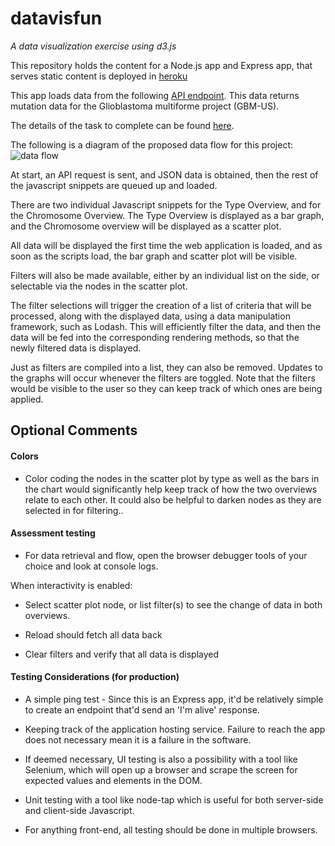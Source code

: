 # datavisfun
_A data visualization exercise using d3.js_

This repository holds the content for a Node.js app and Express app, that serves static content is deployed in [heroku](https://datavisfun.herokuapp.com/)

This app loads data from the following [API endpoint](https://dcc.icgc.org/api/v1/projects/GBM-US/mutations?field=id,mutation,type,chromosome,start,end&size=100&order=desc).
This data returns mutation data for the Glioblastoma multiforme project (GBM-US).

The details of the task to complete can be found [here](https://gist.github.com/alexsb/3728d3ee1c340fbd8b23dd38dfbfe201).

The following is a diagram of the proposed data flow for this project:
![data flow](https://github.com/arocho/datavisfun/blob/master/public/images/diagram.png")

At start, an API request is sent, and JSON data is obtained, then the rest of the javascript snippets are queued up and loaded.

There are two individual Javascript snippets for the Type Overview, and for the Chromosome Overview. The Type Overview is displayed as a bar graph, and the Chromosome overview will be displayed as a scatter plot.

All data will be displayed the first time the web application is loaded, and as soon as the scripts load, the bar graph and scatter plot will be visible.

Filters will also be made available, either by an individual list on the side, or selectable via the nodes in the scatter plot.

The filter selections will trigger the creation of a list of criteria that will be processed, along with the displayed data, using a data manipulation framework, such as Lodash. This will efficiently filter the data, and then the data will be fed into the corresponding rendering methods, so that the newly filtered data is displayed.

Just as filters are compiled into a list, they can also be removed. Updates to the graphs will occur whenever the filters are toggled. Note that the filters would be visible to the user so they can keep track of which ones are being applied.

## Optional Comments

#### Colors
- Color coding the nodes in the scatter plot by type as well as the bars in the chart would significantly help keep track of how the two overviews relate to each other. It could also be helpful to darken nodes as they are selected in for filtering..

#### Assessment testing
- For data retrieval and flow, open the browser debugger tools of your choice and look at console logs.

When interactivity is enabled:
- Select scatter plot node, or list filter(s) to see the change of data in both overviews.

- Reload should fetch all data back

- Clear filters and verify that all data is displayed

#### Testing Considerations (for production)
- A simple ping test - Since this is an Express app, it'd be relatively simple to create an endpoint that'd send an 'I'm alive' response.

- Keeping track of the application hosting service. Failure to reach the app does not necessary mean it is a failure in the software.

- If deemed necessary, UI testing is also a possibility with a tool like Selenium, which will open up a browser and scrape the screen for expected values and elements in the DOM.

- Unit testing with a tool like node-tap which is useful for both server-side and client-side Javascript.

- For anything front-end, all testing should be done in multiple browsers.

